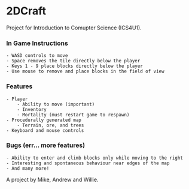 2DCraft
=======

Project for Introduction to Comupter Science (ICS4U1).

### In Game Instructions ###

    - WASD controls to move
    - Space removes the tile directly below the player
    - Keys 1 - 9 place blocks directly below the player
    - Use mouse to remove and place blocks in the field of view

### Features ###

    - Player
        - Ability to move (important)
        - Inventory
        - Mortality (must restart game to respawn)
    - Procedurally generated map
        - Terrain, ore, and trees
    - Keyboard and mouse controls

### Bugs (err... more features) ###

    - Ability to enter and climb blocks only while moving to the right
    - Interesting and spontaneous behaviour near edges of the map
    - And many more!

A project by Mike, Andrew and Willie.

